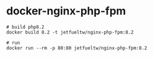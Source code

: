 # docker-nginx-php-fpm

```
# build php8.2
docker build 8.2 -t jetfueltw/nginx-php-fpm:8.2

# run
docker run --rm -p 80:80 jetfueltw/nginx-php-fpm:8.2
```
